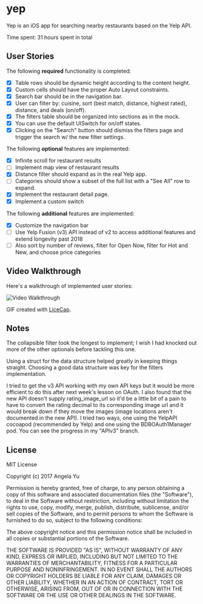 # yep

Yep is an iOS app for searching nearby restaurants based on the Yelp API.

Time spent: 31 hours spent in total

## User Stories

The following **required** functionality is completed:
- [x] Table rows should be dynamic height according to the content height.
- [x] Custom cells should have the proper Auto Layout constraints.
- [x] Search bar should be in the navigation bar.
- [x] User can filter by: cuisine, sort (best match, distance, highest rated), distance, and deals (on/off).
- [x] The filters table should be organized into sections as in the mock.
- [x] You can use the default UISwitch for on/off states.
- [x] Clicking on the "Search" button should dismiss the filters page and trigger the search w/ the new filter settings.

The following **optional** features are implemented:

- [x] Infinite scroll for restaurant results
- [ ] Implement map view of restaurant results
- [x] Distance filter should expand as in the real Yelp app.
- [ ] Categories should show a subset of the full list with a "See All" row to expand.
- [x] Implement the restaurant detail page.
- [x] Implement a custom switch

The following **additional** features are implemented:

- [x] Customize the navigation bar
- [ ] Use Yelp Fusion (v3) API instead of v2 to access additional features and extend longevity past 2018
- [ ] Also sort by number of reviews, filter for Open Now, filter for Hot and New, and choose price categories

## Video Walkthrough

Here's a walkthrough of implemented user stories:

<img src='anim_yep_v1.gif' title='Video Walkthrough' width='' alt='Video Walkthrough' />

GIF created with [LiceCap](http://www.cockos.com/licecap/).

## Notes
The collapsible filter took the longest to implement; I wish I had knocked out more of the other optionals before tackling this one.

Using a struct for the data structure helped greatly in keeping things straight. Choosing a good data structure was key for the filters implementation.

I tried to get the v3 API working with my own API keys but it would be more efficient to do this after next week's lesson on OAuth. I also found that the new API doesn't supply rating_image_url so it'd be a little bit of a pain to have to convert the rating decimal to its corresponding image url and it would break down if they move the images (image locations aren't documented in the new API).  I tried two ways, one using the YelpAPI cocoapod (recommended by Yelp) and one using the BDBOAuth1Manager pod. You can see the progress in my "APIv3" branch.


## License

  MIT License

  Copyright (c) 2017 Angela Yu

  Permission is hereby granted, free of charge, to any person obtaining a copy
  of this software and associated documentation files (the "Software"), to deal
  in the Software without restriction, including without limitation the rights
  to use, copy, modify, merge, publish, distribute, sublicense, and/or sell
  copies of the Software, and to permit persons to whom the Software is
  furnished to do so, subject to the following conditions:

  The above copyright notice and this permission notice shall be included in all
  copies or substantial portions of the Software.

  THE SOFTWARE IS PROVIDED "AS IS", WITHOUT WARRANTY OF ANY KIND, EXPRESS OR
  IMPLIED, INCLUDING BUT NOT LIMITED TO THE WARRANTIES OF MERCHANTABILITY,
  FITNESS FOR A PARTICULAR PURPOSE AND NONINFRINGEMENT. IN NO EVENT SHALL THE
  AUTHORS OR COPYRIGHT HOLDERS BE LIABLE FOR ANY CLAIM, DAMAGES OR OTHER
  LIABILITY, WHETHER IN AN ACTION OF CONTRACT, TORT OR OTHERWISE, ARISING FROM,
  OUT OF OR IN CONNECTION WITH THE SOFTWARE OR THE USE OR OTHER DEALINGS IN THE
  SOFTWARE.
